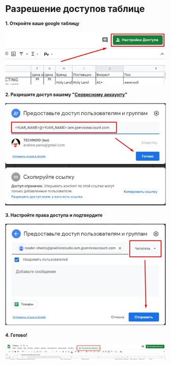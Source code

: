 # Разрешение доступов таблице

#### 1. Откройте ваше google таблицу
![Step 1](images/sheet1.jpg)

#### 2. Разрешите доступ вашему "[Сервисному аккаунту](create_account.md)"
![Step 2](images/sheet2.jpg)

#### 3. Настройте права доступа и подтвердите
![Step 3](images/sheet3.jpg)

#### 4. Готово!
![Step 4](images/sheet4.jpg)

